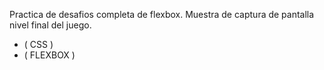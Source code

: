   Practica de desafios completa de flexbox. Muestra de captura de pantalla nivel final del juego. 
  
   + ( CSS )
   + ( FLEXBOX )       
